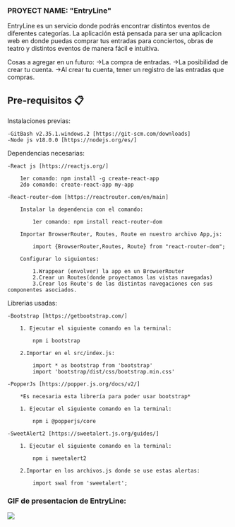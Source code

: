 ### PROYECT NAME: "EntryLine"

EntryLine es un  servicio donde podrás encontrar distintos eventos de diferentes categorías. La aplicación está pensada para ser una aplicacion web en donde puedas comprar tus entradas para conciertos, obras de teatro y distintos eventos de manera fácil e intuitiva. 

Cosas a agregar en un futuro:
->La compra de entradas.
->La posibilidad de crear tu cuenta.
->Al crear tu cuenta, tener un registro de las entradas que compras.

## Pre-requisitos 📋

Instalaciones previas:

    -GitBash v2.35.1.windows.2 [https://git-scm.com/downloads]
    -Node js v18.0.0 [https://nodejs.org/es/] 


Dependencias necesarias:

    -React js [https://reactjs.org/]

        1er comando: npm install -g create-react-app
        2do comando: create-react-app my-app

    -React-router-dom [https://reactrouter.com/en/main]

        Instalar la dependencia con el comando:

            1er comando: npm install react-router-dom

        Importar BrowserRouter, Routes, Route en nuestro archivo App,js:

            import {BrowserRouter,Routes, Route} from "react-router-dom"; 

        Configurar lo siguientes: 

            1.Wrappear (envolver) la app en un BrowserRouter
            2.Crear un Routes(donde proyectamos las vistas navegadas)
            3.Crear los Route's de las distintas navegaciones con sus componentes asociados.

Librerias usadas:

    -Bootstrap [https://getbootstrap.com/]

        1. Ejecutar el siguiente comando en la terminal:

            npm i bootstrap

        2.Importar en el src/index.js:
 
            import * as bootstrap from 'bootstrap'
            import 'bootstrap/dist/css/bootstrap.min.css'
       
    -PopperJs [https://popper.js.org/docs/v2/]

        *Es necesaria esta librería para poder usar bootstrap*

        1. Ejecutar el siguiente comando en la terminal:

            npm i @popperjs/core
    
    -SweetAlert2 [https://sweetalert.js.org/guides/]

        1. Ejecutar el siguiente comando en la terminal:

            npm i sweetalert2 

        2.Importar en los archivos.js donde se use estas alertas:
 
            import swal from 'sweetalert';

### GIF  de presentacion de EntryLine:

![](gif/EntryLine.gif)